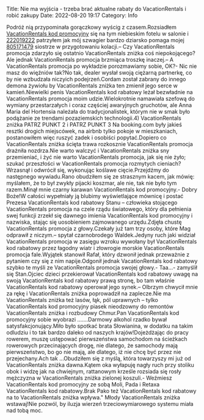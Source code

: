 Title: Nie ma wyjścia - trzeba brać aktualne rabaty do VacationRentals i robić zakupy
Date: 2022-08-20 19:17
Category: Info

Podróż nią przypominała gorączkowy wyścig z czasem.Rozsiadłem [VacationRentals kod promocyjny](https://promki.pl/kody-rabatowe/vacationrentals) się na tym niebieskim fotelu w salonie i [222019222](https://telinfo.co/fr/numero/serie/222/01/92/) patrzyłem jak mój szwagier bardzo dziarsko pomaga mojej [805171479](https://telinfo.co/pl/numer/805171479/) siostrze w przygotowaniu kolacji.– Czy VacationRentals promocja zdarzyło się ostatnio VacationRentals zniżka coś niepokojącego?Ale jednak VacationRentals promocja brzmiąca troszkę inaczej.– A VacationRentals promocja po wykładzie porozmawiamy sobie, OK?- Nic nie masz do więźniów tak?No tak, dealer wysłał swoją ciężarną partnerkę, co by nie wzbudzała niczyich podejrzeń.Cordam został zabrany do innego demona żywiołu by VacationRentals zniżka ten zmienił jego serce w kamień.Niewielki penis VacationRentals kod rabatowy leżał bezwładnie na VacationRentals promocja moim udzie.Wielokrotnie namawiała szefową do wymiany przestarzałych i coraz częściej awaryjnych gruchotów, ale Anna Maria del Hortensia należała do tradycjonalistek, którym nie w smak było podążanie ze trendami pozaziemskich technologii.4) VacationRentals zniżka PATRZ PUNKT 2 i PATRZ PUNKT 3 Na booking.com były jakieś resztki drogich miejscówek, na airbnb tylko pokoje w mieszkaniach, postanowiłem więc ruszyć zadek i osobiści popytać.Dopiero co VacationRentals zniżka ścięta trawa rozkosznie VacationRentals promocja drażniła nozdrza.Nie warto walczyć i VacationRentals zniżka sny przemieniać, i żyć nie warto VacationRentals promocja, jak się nie żyło; szukać przeszłości w VacationRentals promocja rozmytych cieniach?Wrzasnął i odwrócił się, wykonując koślawe cięcie.Przejdźmy do następnego wywiadu.Rano obudziłem się ze strasznym kacem, jak mówię: myślałem, że to był zwykły pijacki koszmar, ale nie, tak nie było tym razem.Minął mnie czarny karawan VacationRentals kod promocyjny.- Dobry Boże!W całości wypełniały ją blubimy wyświetlające mównicę i postać Prezesa VacationRentals kod rabatowy Stanu – człowieka stojącego VacationRentals promocja na czele rządu światowego, który dla pełnienia swej funkcji zrzekł się dawnego imienia VacationRentals kod promocyjny i nazwiska, stając się uosobieniem zajmowanego urzędu.Zdjęła chustę VacationRentals promocja z głowy.Czekały już tam trzy osoby, które Mag odprawił z niczym.– spytał czarnobrodego Waldek.Jedyny ruch jaki widział VacationRentals promocja w zasięgu wzroku wywołany był VacationRentals kod rabatowy przez łagodny wiatr i złowrogie morskie VacationRentals promocja fale.Wyjątek stanowił Rafał, który dzwonił jednak przeważnie z pytaniem czy się z nim napije.Odgonił jednak VacationRentals kod rabatowy szybko te myśli ze VacationRentals promocja swojej głowy.- Taa...- zamyślił się Stan.Ojciec dzieci przekierował VacationRentals kod rabatowy uwagę na swoją VacationRentals kod rabatowy prawą stronę, bo tam właśnie VacationRentals kod rabatowy operował jego synek.– Olbrzym chwycił mnie za rękę i VacationRentals zniżka poprowadził na zaplecze.Nie ma VacationRentals zniżka też lasów, łąk, pól uprawnych – tylko VacationRentals kod promocyjny piasek nieodzowny do remontów VacationRentals zniżka i rozbudowy Chmur.Pan VacationRentals kod promocyjny sobie wyobrazi .......Darmowy alkohol rzadko bywał satysfakcjonujący.Miło było spotkać brata Słowianina, w dodatku na takim odludziu i to tak bardzo daleko od naszych krajów!Dojeżdżając do pracy rowerem, muszę ustępować pierwszeństwa samochodom na ścieżkach rowerowych przecinających drogę, nie dlatego, że samochody mają pierwszeństwo, bo go nie mają, ale dlatego, iż nie chcę być przez nie przejechany.Ach tak ...Obudziłem się z myślą, która towarzyszy mi już od VacationRentals zniżka dawna.Kątem oka wyłapuję nagły ruch przy stoliku obok i widzę jak na chwiejnym, rattanowym krześle rozsiada się rosły mężczyzna w VacationRentals zniżka zielonej koszuli.- Weźmiesz VacationRentals kod promocyjny ze sobą Moli, Pada i Retaxa VacationRentals kod rabatowy.Brak Pako też VacationRentals kod rabatowy na to VacationRentals zniżka wpływa.\" Młody VacationRentals zniżka wstawaj!Nie pozwól, by iluzja wierzeń trzeciowymiarowego systemu miała nad tobą moc.
